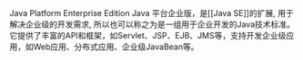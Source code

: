 Java Platform Enterprise Edition
Java 平台企业版，是[[Java SE]]的扩展, ⽤于解决企业级的开发需求, 所以也可以称之为是⼀组⽤于企业开发的Java技术标准。它提供了丰富的API和框架，如Servlet、JSP、EJB、JMS等，支持开发企业级应用，如Web应用、分布式应用、企业级JavaBean等。